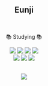 
<div align="center">

<h2>Eunji</h2><br>
<p> 📚 Studying 📚 </p>  
 
</div>

<div align="center">
  
<a href="https://github.com/gwoneu/Java_study"><img src="https://img.shields.io/badge/Java-007396? style=flat&logo=Java&logoColor=white"/></a>
<a href="https://github.com/gwoneu/Python_study"><img src="https://img.shields.io/badge/Python-3776AB?style=flat&logo=Python&logoColor=white"/></a>
<a href="https://github.com/gwoneu/Database_study"><img src="https://img.shields.io/badge/Oracle-F80000?style=flat&logo=Oracle&logoColor=white"/></a>
<a href="https://github.com/gwoneu/Web_study"><img src="https://img.shields.io/badge/HTML5-E34F26?style=flat&logo=HTML5&logoColor=white"/></a>
  <br>
<a href="https://github.com/gwoneu/Web_study"><img src="https://img.shields.io/badge/CSS3-1572B6?style=flat&logo=CSS3&logoColor=white"/></a>
<a href="https://github.com/gwoneu/Web_study"><img src="https://img.shields.io/badge/JavaScript-F7DF1E?style=flat&logo=JavaScript&logoColor=white"/></a>
<a href="https://github.com/gwoneu/React_study"><img src="https://img.shields.io/badge/React-61DAFB?style=flat&logo=React&logoColor=white"/></a>
 
</div>
<br>
<div align="center">
  		<img src="https://github-readme-stats.vercel.app/api/top-langs/?username=gwoneu&layout=compact">
</div>

